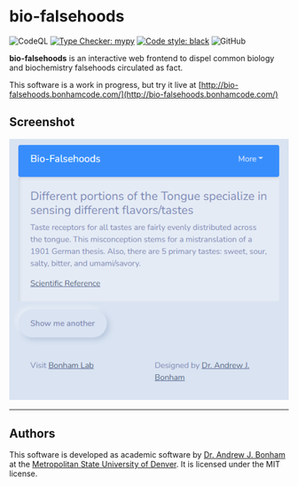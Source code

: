 # bio-falsehoods

![CodeQL](https://github.com/Paradoxdruid/bio-falsehoods/workflows/CodeQL/badge.svg) [![Type Checker: mypy](https://img.shields.io/badge/type%20checker-mypy-success?style=flat)](https://github.com/python/mypy) [![Code style: black](https://img.shields.io/badge/code%20style-black-000000.svg)](https://github.com/ambv/black)   ![GitHub](https://img.shields.io/github/license/Paradoxdruid/bio-falsehoods)

**bio-falsehoods** is an interactive web frontend to dispel common biology and biochemistry falsehoods circulated as fact.

This software is a work in progress, but try it live at [http://bio-falsehoods.bonhamcode.com/](http://bio-falsehoods.bonhamcode.com/)

## Screenshot

![bio-falsehoods screenshot](./assets/sample.png "Bio-Falsehoods screenshot")

----------------------------------

## Authors

This software is developed as academic software by [Dr. Andrew J. Bonham](https://github.com/Paradoxdruid) at the [Metropolitan State University of Denver](https://www.msudenver.edu). It is licensed under the MIT license.
